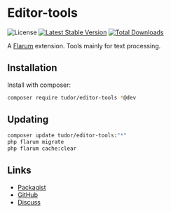 # Editor-tools

![License](https://img.shields.io/badge/license-0BSD-blue.svg) [![Latest Stable Version](https://img.shields.io/packagist/v/tudor/editor-tools.svg)](https://packagist.org/packages/tudor/editor-tools) [![Total Downloads](https://img.shields.io/packagist/dt/tudor/editor-tools.svg)](https://packagist.org/packages/tudor/editor-tools)

A [Flarum](http://flarum.org) extension. Tools mainly for text processing.

## Installation

Install with composer:

```sh
composer require tudor/editor-tools *@dev
```

## Updating

```sh
composer update tudor/editor-tools:"*"
php flarum migrate
php flarum cache:clear
```

## Links

- [Packagist](https://packagist.org/packages/tudor/editor-tools)
- [GitHub](https://github.com/tudor/editor-tools)
- [Discuss](https://discuss.flarum.org/d/PUT_DISCUSS_SLUG_HERE)
